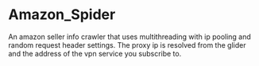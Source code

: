 # Amazon_Spider
An amazon seller info crawler that uses multithreading with ip pooling and random request header settings. The proxy ip is resolved from the glider and the address of the vpn service you subscribe to.
